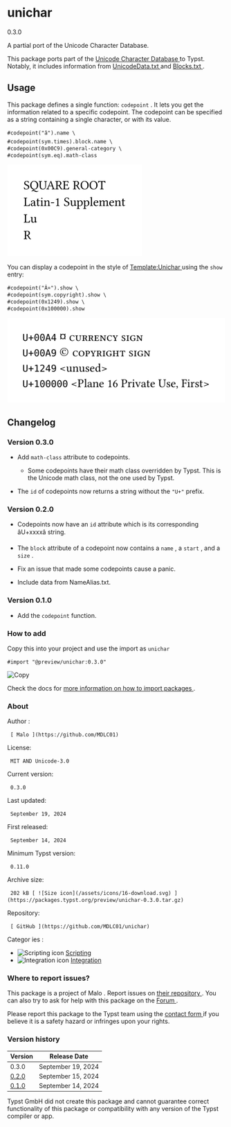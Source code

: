 #  unichar

0.3.0

A partial port of the Unicode Character Database.

This package ports part of the [ Unicode Character Database
](https://www.unicode.org/reports/tr44/) to Typst. Notably, it includes
information from [ UnicodeData.txt
](https://unicode.org/reports/tr44/#UnicodeData.txt) and [ Blocks.txt
](https://unicode.org/reports/tr44/#Blocks.txt) .

##  Usage

This package defines a single function: ` codepoint ` . It lets you get the
information related to a specific codepoint. The codepoint can be specified as
a string containing a single character, or with its value.

    
    
    #codepoint("â").name \
    #codepoint(sym.times).block.name \
    #codepoint(0x00C9).general-category \
    #codepoint(sym.eq).math-class
    

![image](https://github.com/typst/packages/raw/main/packages/preview/unichar/0.3.0/examples/example-1.svg)

You can display a codepoint in the style of [ Template:Unichar
](https://en.wikipedia.org/wiki/Template:Unichar) using the ` show ` entry:

    
    
    #codepoint("Â¤").show \
    #codepoint(sym.copyright).show \
    #codepoint(0x1249).show \
    #codepoint(0x100000).show
    

![image](https://github.com/typst/packages/raw/main/packages/preview/unichar/0.3.0/examples/example-2.svg)

##  Changelog

###  Version 0.3.0

  * Add ` math-class ` attribute to codepoints. 

    * Some codepoints have their math class overridden by Typst. This is the Unicode math class, not the one used by Typst. 
  * The ` id ` of codepoints now returns a string without the ` "U+" ` prefix. 

###  Version 0.2.0

  * Codepoints now have an ` id ` attribute which is its corresponding âU+xxxxâ string. 

  * The ` block ` attribute of a codepoint now contains a ` name ` , a ` start ` , and a ` size ` . 

  * Fix an issue that made some codepoints cause a panic. 

  * Include data from NameAlias.txt. 

###  Version 0.1.0

  * Add the ` codepoint ` function. 

###  How to add

Copy this into your project and use the import as  ` unichar `

    
    
    #import "@preview/unichar:0.3.0"

![Copy](/assets/icons/16-copy.svg)

Check the docs for  [ more information on how to import packages
](https://typst.app/docs/reference/scripting/#packages) .

###  About

Author  :

     [ Malo ](https://github.com/MDLC01)
License:

     MIT AND Unicode-3.0 
Current version:

     0.3.0 
Last updated:

     September 19, 2024 
First released:

     September 14, 2024 
Minimum Typst version:

     0.11.0 
Archive size:

     202 kB [ ![Size icon](/assets/icons/16-download.svg) ](https://packages.typst.org/preview/unichar-0.3.0.tar.gz)
Repository:

     [ GitHub ](https://github.com/MDLC01/unichar)
Categor  ies  :

    

  * ![Scripting icon](/assets/icons/16-code.svg) [ Scripting ](https://typst.app/universe/search/?category=scripting)
  * ![Integration icon](/assets/icons/16-integration.svg) [ Integration ](https://typst.app/universe/search/?category=integration)

###  Where to report issues?

This  package  is a project of  Malo  .  Report issues on  [ their repository
](https://github.com/MDLC01/unichar) .  You can also try to ask for help with
this  package  on the  [ Forum ](https://forum.typst.app) .

Please report this  package  to the Typst team using the  [ contact form
](https://typst.app/contact) if you believe it is a safety hazard or infringes
upon your rights.

###  Version history

Version  |  Release Date   
---|---  
0.3.0  |  September 19, 2024   
[ 0.2.0 ](https://typst.app/universe/package/unichar/0.2.0/) |  September 15, 2024   
[ 0.1.0 ](https://typst.app/universe/package/unichar/0.1.0/) |  September 14, 2024   
  
Typst GmbH did not create this  package  and cannot guarantee correct
functionality of this  package  or compatibility with any version of the Typst
compiler or app.

